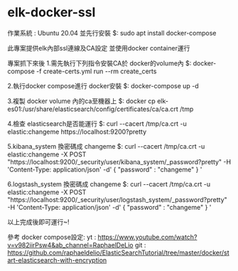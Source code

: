# elk-docker-ssl

作業系統 : Ubuntu 20.04
並先行安裝 $: sudo apt install docker-compose

此專案提供elk內部ssl連線及CA設定
並使用docker container運行

專案抓下來後
1.需先執行下列指令安裝CA於 docker的volume內
$: docker-compose -f create-certs.yml run --rm create_certs

2.執行docker compose進行 docker安裝
$: docker-compose up -d

3.複製 docker volume 內的ca至機器上
$: docker cp elk-es01:/usr/share/elasticsearch/config/certificates/ca/ca.crt /tmp

4.檢查 elasticsearch是否能運行
$: curl --cacert /tmp/ca.crt -u elastic:changeme https://localhost:9200?pretty

5.kibana_system 換密碼成 changeme
$: 
curl --cacert /tmp/ca.crt -u elastic:changeme -X POST "https://localhost:9200/_security/user/kibana_system/_password?pretty" -H 'Content-Type: application/json' -d'
{
  "password" : "changeme"
}
'

6.logstash_system 換密碼成 changeme
$:
curl --cacert /tmp/ca.crt -u elastic:changeme -X POST "https://localhost:9200/_security/user/logstash_system/_password?pretty" -H 'Content-Type: application/json' -d'
{
  "password" : "changeme"
}
'

以上完成後即可運行~!

參考 docker compose設定:
    yt :  https://www.youtube.com/watch?v=v982iirPsw4&ab_channel=RaphaelDeLio
    git : https://github.com/raphaeldelio/ElasticSearchTutorial/tree/master/docker/start-elasticsearch-with-encryption